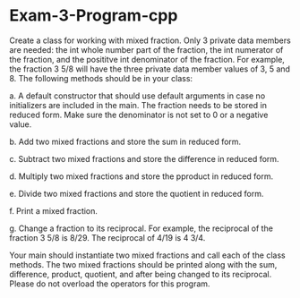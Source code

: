 # Exam-3-Program-cpp

Create a class for working with mixed fraction. Only 3 private data members are needed: the int whole number part of the fraction, the int numerator of the fraction, and the posititve int denominator of the fraction. For example, the fraction 3 5/8 will have the three private data member values of 3, 5 and 8. The following methods should be in your class:

a. A default constructor that should use default arguments in case no initializers are included in the main. The fraction needs to be stored in reduced form. Make sure the denominator is not set to 0 or a negative value. 

b. Add two mixed fractions and store the sum in reduced form. 

c. Subtract two mixed fractions and store the difference in reduced form. 

d. Multiply two mixed fractions and store the pproduct in reduced form. 

e. Divide two mixed fractions and store the quotient in reduced form. 

f. Print a mixed fraction.

g. Change a fraction to its reciprocal. For example, the reciprocal of the fraction 3 5/8 is 8/29. The reciprocal of 4/19 is 4 3/4. 

Your main should instantiate two mixed fractions and call each of the class methods. The two mixed fractions should be printed along with the sum, difference, product, quotient, and after being changed to its reciprocal. Please do not overload the operators for this program. 
